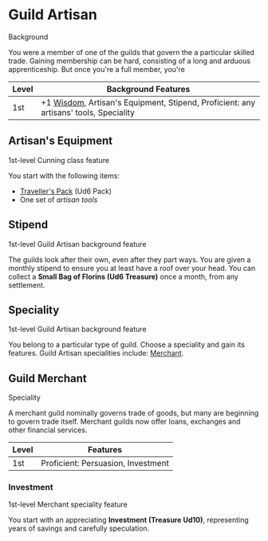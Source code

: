 # Guild Artisan

Background

You were a member of one of the guilds that govern the a particular skilled trade. Gaining membership can be hard, consisting of a long and arduous apprenticeship. But once you're a full member, you're

| Level             | Background Features    |
| ----------------- | - |
| 1st               | +1 [Wisdom](pages/characters/attributes.md?id=wisdom), Artisan's Equipment, Stipend, Proficient: any artisans' tools, Speciality |

## Artisan's Equipment

1st-level Cunning class feature

You start with the following items:

 * [Traveller's Pack](../../pages/equipment/packs.md#travellers-pack) (Ud6 Pack)
 * One set of *artisan tools*

## Stipend

1st-level Guild Artisan background feature

The guilds look after their own, even after they part ways. You are given a monthly stipend to ensure you at least have a roof over your head. You can collect a **Small Bag of Florins (Ud6 Treasure)** once a month, from any settlement.

## Speciality

1st-level Guild Artisan background feature

You belong to a particular type of guild. Choose a speciality and gain its features. Guild Artisan specialities include: [Merchant](#guild-merchant).

## Guild Merchant

Speciality

A merchant guild nominally governs trade of goods, but many are beginning to govern trade itself. Merchant guilds now offer loans, exchanges and other financial services.

| Level             | Features    |
| ----------------- | - |
| 1st               | Proficient: Persuasion, Investment |

### Investment

<p class="subheading">1st-level Merchant speciality feature

You start with an appreciating **Investment (Treasure Ud10)**, representing years of savings and carefully speculation.
